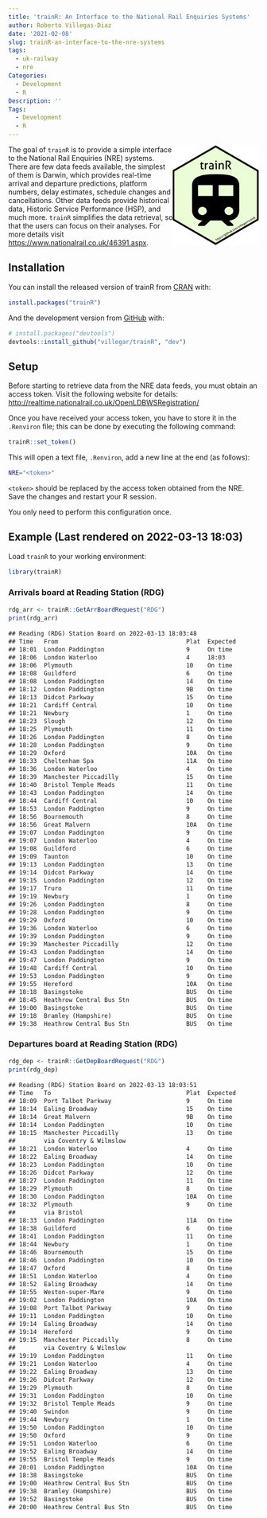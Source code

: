 ```yaml
---
title: 'trainR: An Interface to the National Rail Enquiries Systems'
author: Roberto Villegas-Diaz
date: '2021-02-08'
slug: trainR-an-interface-to-the-nre-systems
tags:
  - uk-railway
  - nre
Categories:
  - Development
  - R
Description: ''
Tags:
  - Development
  - R
---
```


<img src="https://raw.githubusercontent.com/villegar/trainR/main/inst/images/logo.png" alt="logo" align="right" height=200px/>

The goal of `trainR` is to provide a simple interface to the 
National Rail Enquiries (NRE) systems. There are few data feeds 
available, the simplest of them is Darwin, which provides real-time 
arrival and departure predictions, platform numbers, delay estimates, 
schedule changes and cancellations. Other data feeds provide historical 
data, Historic Service Performance (HSP), and much more. `trainR` 
simplifies the data retrieval, so that the users can focus on their 
analyses. For more details visit 
https://www.nationalrail.co.uk/46391.aspx.

## Installation

You can install the released version of trainR from [CRAN](https://CRAN.R-project.org) with:

``` r
install.packages("trainR")
```

And the development version from [GitHub](https://github.com/) with:

``` r
# install.packages("devtools")
devtools::install_github("villegar/trainR", "dev")
```

## Setup
Before starting to retrieve data from the NRE data feeds, you must obtain an access token. 
Visit the following website for details: http://realtime.nationalrail.co.uk/OpenLDBWSRegistration/

Once you have received your access token, you have to store it in the `.Renviron` file; this can be 
done by executing the following command:


```r
trainR::set_token()
```

This will open a text file, `.Renviron`, add a new line at the end (as follows):

```bash
NRE="<token>"
```

`<token>` should be replaced by the access token obtained from the NRE. Save the changes and restart 
your R session.

You only need to perform this configuration once.

## Example (Last rendered on 2022-03-13 18:03)

Load `trainR` to your working environment:

```r
library(trainR)
```

### Arrivals board at Reading Station (RDG)


```r
rdg_arr <- trainR::GetArrBoardRequest("RDG")
print(rdg_arr)
```

```
## Reading (RDG) Station Board on 2022-03-13 18:03:48
## Time   From                                    Plat  Expected
## 18:01  London Paddington                       9     On time
## 18:06  London Waterloo                         4     18:03
## 18:06  Plymouth                                10    On time
## 18:08  Guildford                               6     On time
## 18:08  London Paddington                       14    On time
## 18:12  London Paddington                       9B    On time
## 18:13  Didcot Parkway                          15    On time
## 18:21  Cardiff Central                         10    On time
## 18:21  Newbury                                 1     On time
## 18:23  Slough                                  12    On time
## 18:25  Plymouth                                11    On time
## 18:26  London Paddington                       8     On time
## 18:28  London Paddington                       9     On time
## 18:29  Oxford                                  10A   On time
## 18:33  Cheltenham Spa                          11A   On time
## 18:36  London Waterloo                         4     On time
## 18:39  Manchester Piccadilly                   15    On time
## 18:40  Bristol Temple Meads                    11    On time
## 18:43  London Paddington                       14    On time
## 18:44  Cardiff Central                         10    On time
## 18:53  London Paddington                       9     On time
## 18:56  Bournemouth                             8     On time
## 18:56  Great Malvern                           10A   On time
## 19:07  London Paddington                       9     On time
## 19:07  London Waterloo                         4     On time
## 19:08  Guildford                               6     On time
## 19:09  Taunton                                 10    On time
## 19:13  London Paddington                       13    On time
## 19:14  Didcot Parkway                          14    On time
## 19:15  London Paddington                       12    On time
## 19:17  Truro                                   11    On time
## 19:19  Newbury                                 1     On time
## 19:26  London Paddington                       8     On time
## 19:28  London Paddington                       9     On time
## 19:29  Oxford                                  10    On time
## 19:36  London Waterloo                         6     On time
## 19:39  London Paddington                       9     On time
## 19:39  Manchester Piccadilly                   12    On time
## 19:43  London Paddington                       14    On time
## 19:47  London Paddington                       9     On time
## 19:48  Cardiff Central                         10    On time
## 19:53  London Paddington                       9     On time
## 19:55  Hereford                                10A   On time
## 18:18  Basingstoke                             BUS   On time
## 18:45  Heathrow Central Bus Stn                BUS   On time
## 19:00  Basingstoke                             BUS   On time
## 19:18  Bramley (Hampshire)                     BUS   On time
## 19:38  Heathrow Central Bus Stn                BUS   On time
```

### Departures board at Reading Station (RDG)


```r
rdg_dep <- trainR::GetDepBoardRequest("RDG")
print(rdg_dep)
```

```
## Reading (RDG) Station Board on 2022-03-13 18:03:51
## Time   To                                      Plat  Expected
## 18:09  Port Talbot Parkway                     9     On time
## 18:14  Ealing Broadway                         15    On time
## 18:14  Great Malvern                           9B    On time
## 18:14  London Paddington                       10    On time
## 18:15  Manchester Piccadilly                   13    On time
##        via Coventry & Wilmslow                 
## 18:21  London Waterloo                         4     On time
## 18:22  Ealing Broadway                         14    On time
## 18:23  London Paddington                       10    On time
## 18:26  Didcot Parkway                          12    On time
## 18:27  London Paddington                       11    On time
## 18:29  Plymouth                                8     On time
## 18:30  London Paddington                       10A   On time
## 18:32  Plymouth                                9     On time
##        via Bristol                             
## 18:33  London Paddington                       11A   On time
## 18:38  Guildford                               6     On time
## 18:41  London Paddington                       11    On time
## 18:44  Newbury                                 1     On time
## 18:46  Bournemouth                             15    On time
## 18:46  London Paddington                       10    On time
## 18:47  Oxford                                  8     On time
## 18:51  London Waterloo                         4     On time
## 18:52  Ealing Broadway                         14    On time
## 18:55  Weston-super-Mare                       9     On time
## 19:02  London Paddington                       10A   On time
## 19:08  Port Talbot Parkway                     9     On time
## 19:11  London Paddington                       10    On time
## 19:14  Ealing Broadway                         14    On time
## 19:14  Hereford                                9     On time
## 19:15  Manchester Piccadilly                   8     On time
##        via Coventry & Wilmslow                 
## 19:19  London Paddington                       11    On time
## 19:21  London Waterloo                         4     On time
## 19:22  Ealing Broadway                         13    On time
## 19:26  Didcot Parkway                          12    On time
## 19:29  Plymouth                                8     On time
## 19:31  London Paddington                       10    On time
## 19:32  Bristol Temple Meads                    9     On time
## 19:40  Swindon                                 9     On time
## 19:44  Newbury                                 1     On time
## 19:50  London Paddington                       10    On time
## 19:50  Oxford                                  9     On time
## 19:51  London Waterloo                         6     On time
## 19:52  Ealing Broadway                         14    On time
## 19:55  Bristol Temple Meads                    9     On time
## 20:01  London Paddington                       10A   On time
## 18:38  Basingstoke                             BUS   On time
## 19:00  Heathrow Central Bus Stn                BUS   On time
## 19:38  Bramley (Hampshire)                     BUS   On time
## 19:52  Basingstoke                             BUS   On time
## 20:00  Heathrow Central Bus Stn                BUS   On time
```
